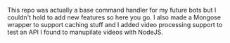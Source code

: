 This repo was actually a base command handler for my future bots but I couldn't hold to add new features so here you go. I also made a Mongose wrapper to support caching stuff and I added video processing support to test an API I found to manupilate videos with NodeJS.
